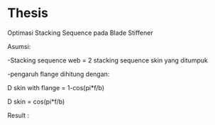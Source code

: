 # Thesis
Optimasi Stacking Sequence pada Blade Stiffener

Asumsi:

-Stacking sequence web = 2 stacking sequence skin yang ditumpuk

-pengaruh flange dihitung dengan: 

D skin with flange = 1-cos(pi*f/b)

D skin = cos(pi*f/b)


Result : 
